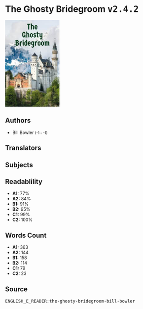 # The Ghosty Bridegroom <kbd>v2.4.2</kbd>

![](./cover.medium.jpg "")

## Authors


 - Bill Bowler <small>(-1 - -1)</small>

## Translators



## Subjects



## Readablility


 - **A1:** 77%
 - **A2:** 84%
 - **B1:** 91%
 - **B2:** 95%
 - **C1:** 99%
 - **C2:** 100%

## Words Count


 - **A1:** 363
 - **A2:** 144
 - **B1:** 158
 - **B2:** 114
 - **C1:** 79
 - **C2:** 23

## Source


<kbd>ENGLISH_E_READER:the-ghosty-bridegroom-bill-bowler</kbd>
